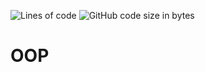 ![Lines of code](https://img.shields.io/tokei/lines/github/xk2800/OOP)
![GitHub code size in bytes](https://img.shields.io/github/languages/code-size/xk2800/OOP)


# OOP
